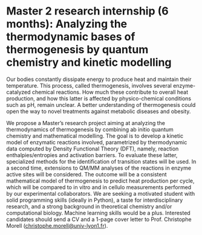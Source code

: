 # Master 2 research internship (6 months): Analyzing the thermodynamic bases of thermogenesis by quantum chemistry and kinetic modelling

Our bodies constantly dissipate energy to produce heat and maintain their temperature. This process, called thermogenesis, involves several enzyme-catalyzed chemical reactions. How much these contribute to overall heat production, and how this latter is affected by physico-chemical conditions such as pH, remain unclear. A better understanding of thermogenesis could open the way to novel treatments against metabolic diseases and obesity.

We propose a Master’s research project aiming at analyzing the thermodynamics of thermogenesis by combining ab initio quantum chemistry and mathematical modelling. The goal is to develop a kinetic model of enzymatic reactions involved, parametrized by thermodynamic data computed by Density Functional Theory (DFT), namely, reaction enthalpies/entropies and activation barriers. To evaluate these latter, specialized methods for the identification of transition states will be used. In a second time, extensions to QM/MM analyses of the reactions in enzyme active sites will be considered. The outcome will be a consistent mathematical model of thermogenesis to predict heat production per cycle, which will be compared to in vitro and in cellulo measurements performed by our experimental collaborators. We are seeking a motivated student with solid programming skills (ideally in Python), a taste for interdisciplinary research, and a strong background in theoretical chemistry and/or computational biology. Machine learning skills would be a plus. Interested candidates should send a CV and a 1-page cover letter to Prof. Christophe Morell (christophe.morell@univ-lyon1.fr).
